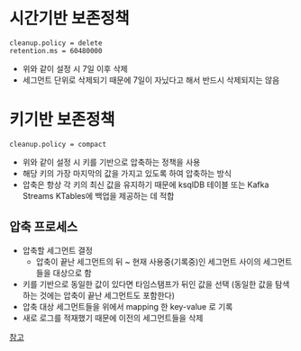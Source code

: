 # 시간기반 보존정책
```
cleanup.policy = delete
retention.ms = 60480000
```
- 위와 같이 설정 시 7일 이후 삭제
- 세그먼트 단위로 삭제되기 때문에 7일이 자닜다고 해서 반드시 삭제되지는 않음

# 키기반 보존정책
```
cleanup.policy = compact
```
- 위와 같이 설정 시 키를 기반으로 압축하는 정책을 사용
- 해당 키의 가장 마지막의 값을 가지고 있도록 하여 압축하는 방식
- 압축은 항상 각 키의 최신 값을 유지하기 때문에 ksqlDB 테이블 또는 Kafka Streams KTables에 백업을 제공하는 데 적합

## 압축 프로세스
- 압축할 세그먼트 결정
  - 압축이 끝난 세그먼트의 뒤 ~ 현재 사용중(기록중)인 세그먼트 사이의 세그먼트들을 대상으로 함
- 키를 기반으로 동일한 값이 있다면 타임스탬프가 뒤인 값을 선택 (동일한 값을 탐색하는 것에는 압축이 끝난 세그먼트도 포함한다)
- 압축 대상 세그먼트들을 위에서 mapping 한 key-value 로 기록
- 새로 로그를 적재했기 때문에 이전의 세그먼트들을 삭제

[참고](https://developer.confluent.io/learn-kafka/architecture/compaction/)